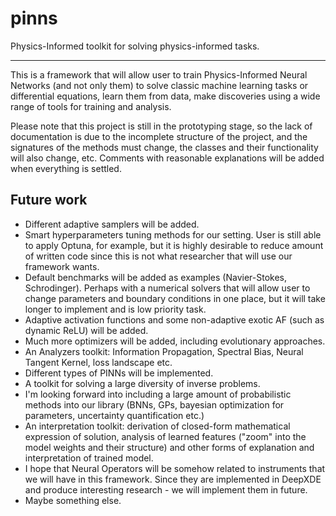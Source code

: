# pinns
Physics-Informed toolkit for solving physics-informed tasks.

---

This is a framework that will allow user to train Physics-Informed Neural Networks (and not only them) to solve classic machine learning tasks or differential equations, learn them from data, make discoveries using a wide range of tools for training and analysis.

Please note that this project is still in the prototyping stage, so the lack of documentation is due to the incomplete structure of the project, and the signatures of the methods must change, the classes and their functionality will also change, etc. Comments with reasonable explanations will be added when everything is settled.

## Future work

- Different adaptive samplers will be added.
- Smart hyperparameters tuning methods for our setting. User is still able to apply Optuna, for example, but it is highly desirable to reduce amount of written code since this is not what researcher that will use our framework wants.
- Default benchmarks will be added as examples (Navier-Stokes, Schrodinger). Perhaps with a numerical solvers that will allow user to change parameters and boundary conditions in one place, but it will take longer to implement and is low priority task.
- Adaptive activation functions and some non-adaptive exotic AF (such as dynamic ReLU) will be added.
- Much more optimizers will be added, including evolutionary approaches.
- An Analyzers toolkit: Information Propagation, Spectral Bias, Neural Tangent Kernel, loss landscape etc.
- Different types of PINNs will be implemented. 
- A toolkit for solving a large diversity of inverse problems.
- I'm looking forward into including a large amount of probabilistic methods into our library (BNNs, GPs, bayesian optimization for parameters, uncertainty quantification etc.)
- An interpretation toolkit: derivation of closed-form mathematical expression of solution, analysis of learned features ("zoom" into the model weights and their structure) and other forms of explanation and interpretation of trained model.
- I hope that Neural Operators will be somehow related to instruments that we will have in this framework. Since they are implemented in DeepXDE and produce interesting research - we will implement them in future.
- Maybe something else.